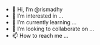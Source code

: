 - 👋 Hi, I’m @rismadhy
- 👀 I’m interested in ...
- 🌱 I’m currently learning ...
- 💞️ I’m looking to collaborate on ...
- 📫 How to reach me ...

<!---
rismadhy/rismadhy is a ✨ special ✨ repository because its `README.md` (this file) appears on your GitHub profile.
You can click the Preview link to take a look at your changes.
--->
